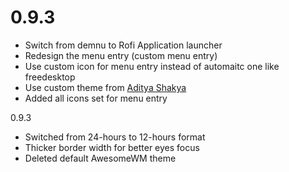 # 0.9.3
* Switch from demnu to Rofi Application launcher
* Redesign the menu entry (custom menu entry)
* Use custom icon for menu entry instead of automaitc one like freedesktop
* Use custom theme from [Aditya Shakya](https://github.com/adi1090x/rofi)
* Added all icons set for menu entry

0.9.3
* Switched from 24-hours to 12-hours format 
* Thicker border width for better eyes focus
* Deleted default AwesomeWM theme


